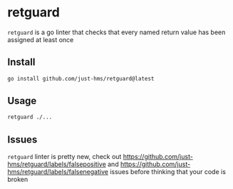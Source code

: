 # retguard

`retguard` is a go linter that checks that every named return value has been assigned at least once


## Install

```bash
go install github.com/just-hms/retguard@latest
```

## Usage

```bash
retguard ./...
```

## Issues

`retguard` linter is pretty new, check out https://github.com/just-hms/retguard/labels/falsepositive and https://github.com/just-hms/retguard/labels/falsenegative issues before thinking that your code is broken
